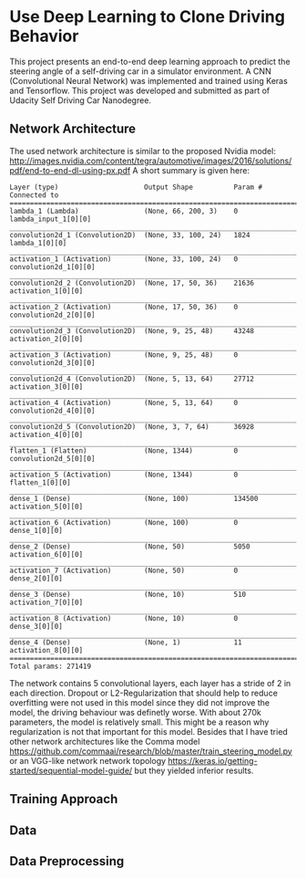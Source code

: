 # Use Deep Learning to Clone Driving Behavior
This project presents an end-to-end deep learning approach to predict the steering angle of a self-driving car in a simulator environment. 
A CNN (Convolutional Neural Network) was implemented and trained using Keras and Tensorflow.
This project was developed and submitted as part of Udacity Self Driving Car Nanodegree. 

## Network Architecture
The used network architecture is similar to the proposed Nvidia model: 
<http://images.nvidia.com/content/tegra/automotive/images/2016/solutions/pdf/end-to-end-dl-using-px.pdf>
A short summary is given here:

```
Layer (type)                     Output Shape          Param #     Connected to                     
====================================================================================================
lambda_1 (Lambda)                (None, 66, 200, 3)    0           lambda_input_1[0][0]             
____________________________________________________________________________________________________
convolution2d_1 (Convolution2D)  (None, 33, 100, 24)   1824        lambda_1[0][0]                   
____________________________________________________________________________________________________
activation_1 (Activation)        (None, 33, 100, 24)   0           convolution2d_1[0][0]            
____________________________________________________________________________________________________
convolution2d_2 (Convolution2D)  (None, 17, 50, 36)    21636       activation_1[0][0]               
____________________________________________________________________________________________________
activation_2 (Activation)        (None, 17, 50, 36)    0           convolution2d_2[0][0]            
____________________________________________________________________________________________________
convolution2d_3 (Convolution2D)  (None, 9, 25, 48)     43248       activation_2[0][0]               
____________________________________________________________________________________________________
activation_3 (Activation)        (None, 9, 25, 48)     0           convolution2d_3[0][0]            
____________________________________________________________________________________________________
convolution2d_4 (Convolution2D)  (None, 5, 13, 64)     27712       activation_3[0][0]               
____________________________________________________________________________________________________
activation_4 (Activation)        (None, 5, 13, 64)     0           convolution2d_4[0][0]            
____________________________________________________________________________________________________
convolution2d_5 (Convolution2D)  (None, 3, 7, 64)      36928       activation_4[0][0]               
____________________________________________________________________________________________________
flatten_1 (Flatten)              (None, 1344)          0           convolution2d_5[0][0]            
____________________________________________________________________________________________________
activation_5 (Activation)        (None, 1344)          0           flatten_1[0][0]                  
____________________________________________________________________________________________________
dense_1 (Dense)                  (None, 100)           134500      activation_5[0][0]               
____________________________________________________________________________________________________
activation_6 (Activation)        (None, 100)           0           dense_1[0][0]                    
____________________________________________________________________________________________________
dense_2 (Dense)                  (None, 50)            5050        activation_6[0][0]               
____________________________________________________________________________________________________
activation_7 (Activation)        (None, 50)            0           dense_2[0][0]                    
____________________________________________________________________________________________________
dense_3 (Dense)                  (None, 10)            510         activation_7[0][0]               
____________________________________________________________________________________________________
activation_8 (Activation)        (None, 10)            0           dense_3[0][0]                    
____________________________________________________________________________________________________
dense_4 (Dense)                  (None, 1)             11          activation_8[0][0]               
====================================================================================================
Total params: 271419
```
The network contains 5 convolutional layers, each layer has a stride of 2 in each direction. 
Dropout or L2-Regularization that should help to reduce overfitting were not used in this model since 
they did not improve the model, the driving behaviour was definetly worse.
With about 270k parameters, the model is relatively small. 
This might be a reason why regularization is not that important for this model.
Besides that I have tried other network architectures like the Comma model
<https://github.com/commaai/research/blob/master/train_steering_model.py> or an VGG-like network network topology
<https://keras.io/getting-started/sequential-model-guide/> but they yielded inferior results.

## Training Approach

## Data

## Data Preprocessing
